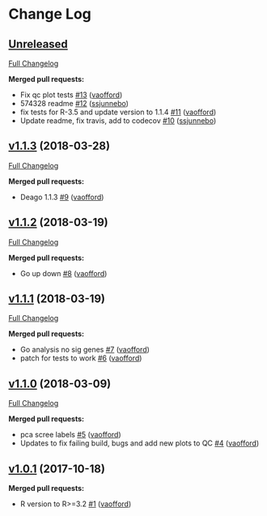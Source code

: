 # Change Log

## [Unreleased](https://github.com/sanger-pathogens/deago/tree/HEAD)

[Full Changelog](https://github.com/sanger-pathogens/deago/compare/v1.1.3...HEAD)

**Merged pull requests:**

- Fix qc plot tests [\#13](https://github.com/sanger-pathogens/deago/pull/13) ([vaofford](https://github.com/vaofford))
- 574328 readme [\#12](https://github.com/sanger-pathogens/deago/pull/12) ([ssjunnebo](https://github.com/ssjunnebo))
- fix tests for R-3.5 and update version to 1.1.4 [\#11](https://github.com/sanger-pathogens/deago/pull/11) ([vaofford](https://github.com/vaofford))
- Update readme, fix travis, add to codecov [\#10](https://github.com/sanger-pathogens/deago/pull/10) ([ssjunnebo](https://github.com/ssjunnebo))

## [v1.1.3](https://github.com/sanger-pathogens/deago/tree/v1.1.3) (2018-03-28)
[Full Changelog](https://github.com/sanger-pathogens/deago/compare/v1.1.2...v1.1.3)

**Merged pull requests:**

- Deago 1.1.3 [\#9](https://github.com/sanger-pathogens/deago/pull/9) ([vaofford](https://github.com/vaofford))

## [v1.1.2](https://github.com/sanger-pathogens/deago/tree/v1.1.2) (2018-03-19)
[Full Changelog](https://github.com/sanger-pathogens/deago/compare/v1.1.1...v1.1.2)

**Merged pull requests:**

- Go up down [\#8](https://github.com/sanger-pathogens/deago/pull/8) ([vaofford](https://github.com/vaofford))

## [v1.1.1](https://github.com/sanger-pathogens/deago/tree/v1.1.1) (2018-03-19)
[Full Changelog](https://github.com/sanger-pathogens/deago/compare/v1.1.0...v1.1.1)

**Merged pull requests:**

- Go analysis no sig genes [\#7](https://github.com/sanger-pathogens/deago/pull/7) ([vaofford](https://github.com/vaofford))
- patch for tests to work [\#6](https://github.com/sanger-pathogens/deago/pull/6) ([vaofford](https://github.com/vaofford))

## [v1.1.0](https://github.com/sanger-pathogens/deago/tree/v1.1.0) (2018-03-09)
[Full Changelog](https://github.com/sanger-pathogens/deago/compare/v1.0.1...v1.1.0)

**Merged pull requests:**

- pca scree labels [\#5](https://github.com/sanger-pathogens/deago/pull/5) ([vaofford](https://github.com/vaofford))
- Updates to fix failing build, bugs and add new plots to QC [\#4](https://github.com/sanger-pathogens/deago/pull/4) ([vaofford](https://github.com/vaofford))

## [v1.0.1](https://github.com/sanger-pathogens/deago/tree/v1.0.1) (2017-10-18)
**Merged pull requests:**

- R version to R\>=3.2 [\#1](https://github.com/sanger-pathogens/deago/pull/1) ([vaofford](https://github.com/vaofford))

